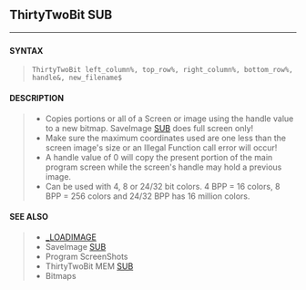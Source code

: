 ## ThirtyTwoBit SUB
---
<blockquote>

### 

</blockquote>

#### SYNTAX

<blockquote>

`ThirtyTwoBit left_column%, top_row%, right_column%, bottom_row%, handle&, new_filename$`

</blockquote>

#### DESCRIPTION

<blockquote>

* Copies portions or all of a Screen or image using the handle value to a new bitmap. SaveImage [SUB](./SUB.md) does full screen only!
* Make sure the maximum coordinates used are one less than the screen image's size or an Illegal Function call error will occur!
* A handle value of 0 will copy the present portion of the main program screen while the screen's handle may hold a previous image.
* Can be used with 4, 8 or 24/32 bit colors. 4 BPP = 16 colors, 8 BPP = 256 colors and 24/32 BPP has 16 million colors.


</blockquote>

#### SEE ALSO

<blockquote>

* [_LOADIMAGE](./_LOADIMAGE.md)
* SaveImage [SUB](./SUB.md)
* Program ScreenShots
* ThirtyTwoBit MEM [SUB](./SUB.md)
* Bitmaps

</blockquote>
